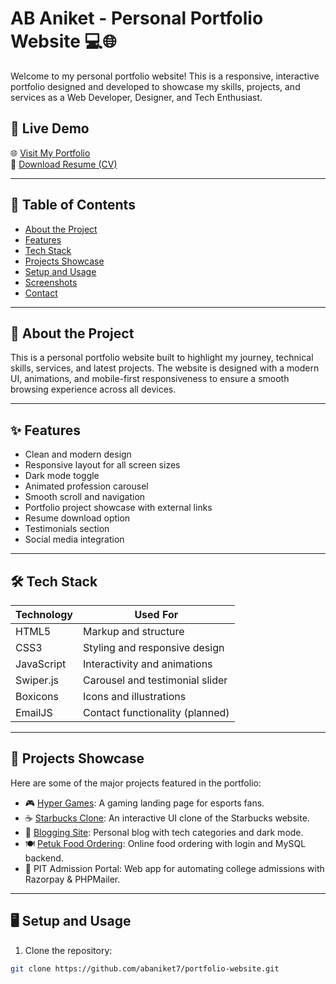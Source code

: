 # AB Aniket - Personal Portfolio Website 💻🌐

Welcome to my personal portfolio website! This is a responsive, interactive portfolio designed and developed to showcase my skills, projects, and services as a Web Developer, Designer, and Tech Enthusiast.

## 🚀 Live Demo

🌐 [Visit My Portfolio](https://abaniket7.github.io/)  
📄 [Download Resume (CV)](files/ANIKET_Resume.pdf)

---

## 📌 Table of Contents

- [About the Project](#about-the-project)
- [Features](#features)
- [Tech Stack](#tech-stack)
- [Projects Showcase](#projects-showcase)
- [Setup and Usage](#setup-and-usage)
- [Screenshots](#screenshots)
- [Contact](#contact)

---

## 📖 About the Project

This is a personal portfolio website built to highlight my journey, technical skills, services, and latest projects. The website is designed with a modern UI, animations, and mobile-first responsiveness to ensure a smooth browsing experience across all devices.

---

## ✨ Features

- Clean and modern design
- Responsive layout for all screen sizes
- Dark mode toggle
- Animated profession carousel
- Smooth scroll and navigation
- Portfolio project showcase with external links
- Resume download option
- Testimonials section
- Social media integration

---

## 🛠️ Tech Stack

| Technology      | Used For                           |
|----------------|------------------------------------|
| HTML5           | Markup and structure               |
| CSS3            | Styling and responsive design      |
| JavaScript      | Interactivity and animations       |
| Swiper.js       | Carousel and testimonial slider    |
| Boxicons        | Icons and illustrations            |
| EmailJS         | Contact functionality (planned)    |

---

## 🧩 Projects Showcase

Here are some of the major projects featured in the portfolio:

- 🎮 [Hyper Games](https://abaniket7.github.io/Hyper-Games/): A gaming landing page for esports fans.
- ☕ [Starbucks Clone](https://abaniket7.github.io/Starbucks/): An interactive UI clone of the Starbucks website.
- 📝 [Blogging Site](https://abaniket7.github.io/myBlog/): Personal blog with tech categories and dark mode.
- 🍽️ [Petuk Food Ordering](http://petuk.free.nf/index.php): Online food ordering with login and MySQL backend.
- 🏫 PIT Admission Portal: Web app for automating college admissions with Razorpay & PHPMailer.

---

## 🖥️ Setup and Usage

1. Clone the repository:

```bash
git clone https://github.com/abaniket7/portfolio-website.git
